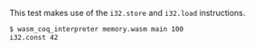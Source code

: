 This test makes use of the `i32.store` and `i32.load` instructions.

```sh
$ wasm_coq_interpreter memory.wasm main 100
i32.const 42

```
